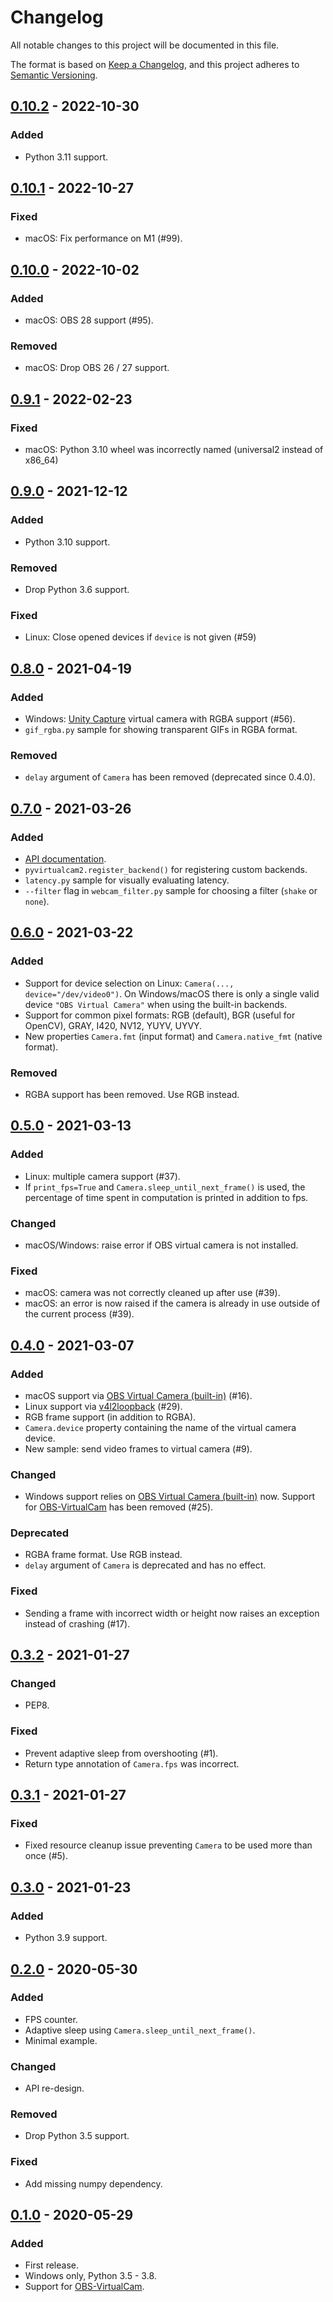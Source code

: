 # Changelog
All notable changes to this project will be documented in this file.

The format is based on [Keep a Changelog](https://keepachangelog.com/en/1.0.0/),
and this project adheres to [Semantic Versioning](https://semver.org/spec/v2.0.0.html).

## [0.10.2] - 2022-10-30
### Added
- Python 3.11 support.

## [0.10.1] - 2022-10-27
### Fixed
- macOS: Fix performance on M1 (#99).

## [0.10.0] - 2022-10-02
### Added
- macOS: OBS 28 support (#95).

### Removed
- macOS: Drop OBS 26 / 27 support.

## [0.9.1] - 2022-02-23
### Fixed
- macOS: Python 3.10 wheel was incorrectly named (universal2 instead of x86_64)

## [0.9.0] - 2021-12-12
### Added
- Python 3.10 support.

### Removed
- Drop Python 3.6 support.

### Fixed
- Linux: Close opened devices if `device` is not given (#59)

## [0.8.0] - 2021-04-19
### Added
- Windows: [Unity Capture](https://github.com/schellingb/UnityCapture) virtual camera with RGBA support (#56).
- `gif_rgba.py` sample for showing transparent GIFs in RGBA format.

### Removed
- `delay` argument of `Camera` has been removed (deprecated since 0.4.0).

## [0.7.0] - 2021-03-26
### Added
- [API documentation](https://letmaik.github.io/pyvirtualcam2).
- `pyvirtualcam2.register_backend()` for registering custom backends.
- `latency.py` sample for visually evaluating latency.
- `--filter` flag in `webcam_filter.py` sample for choosing a filter (`shake` or `none`).

## [0.6.0] - 2021-03-22
### Added
- Support for device selection on Linux: `Camera(..., device="/dev/video0")`. On Windows/macOS there is only a single valid device `"OBS Virtual Camera"` when using the built-in backends.
- Support for common pixel formats: RGB (default), BGR (useful for OpenCV), GRAY, I420, NV12, YUYV, UYVY.
- New properties `Camera.fmt` (input format) and `Camera.native_fmt` (native format).

### Removed
- RGBA support has been removed. Use RGB instead.

## [0.5.0] - 2021-03-13
### Added
- Linux: multiple camera support (#37).
- If `print_fps=True` and `Camera.sleep_until_next_frame()` is used, the percentage of time spent in computation is printed in addition to fps.

### Changed
- macOS/Windows: raise error if OBS virtual camera is not installed.

### Fixed
- macOS: camera was not correctly cleaned up after use (#39).
- macOS: an error is now raised if the camera is already in use outside of the current process (#39).

## [0.4.0] - 2021-03-07
### Added
- macOS support via [OBS Virtual Camera (built-in)](https://github.com/obsproject/obs-studio/releases/tag/26.0.0) (#16).
- Linux support via [v4l2loopback](https://github.com/umlaeute/v4l2loopback) (#29).
- RGB frame support (in addition to RGBA).
- `Camera.device` property containing the name of the virtual camera device.
- New sample: send video frames to virtual camera (#9).

### Changed
- Windows support relies on [OBS Virtual Camera (built-in)](https://github.com/obsproject/obs-studio/releases/tag/26.1.0) now. Support for [OBS-VirtualCam](https://github.com/CatxFish/obs-virtual-cam) has been removed (#25).

### Deprecated
- RGBA frame format. Use RGB instead.
- `delay` argument of `Camera` is deprecated and has no effect.

### Fixed
- Sending a frame with incorrect width or height now raises an exception instead of crashing (#17).

## [0.3.2] - 2021-01-27
### Changed
- PEP8.

### Fixed
- Prevent adaptive sleep from overshooting (#1).
- Return type annotation of `Camera.fps` was incorrect.

## [0.3.1] - 2021-01-27
### Fixed
- Fixed resource cleanup issue preventing `Camera` to be used more than once (#5).

## [0.3.0] - 2021-01-23
### Added
- Python 3.9 support.

## [0.2.0] - 2020-05-30
### Added
- FPS counter.
- Adaptive sleep using `Camera.sleep_until_next_frame()`.
- Minimal example.

### Changed
- API re-design.

### Removed
- Drop Python 3.5 support.

### Fixed
- Add missing numpy dependency.

## [0.1.0] - 2020-05-29
### Added
- First release.
- Windows only, Python 3.5 - 3.8.
- Support for [OBS-VirtualCam](https://github.com/CatxFish/obs-virtual-cam).


[0.10.2]: https://github.com/letmaik/pyvirtualcam2/compare/v0.10.1...v0.10.2
[0.10.1]: https://github.com/letmaik/pyvirtualcam2/compare/v0.10.0...v0.10.1
[0.10.0]: https://github.com/letmaik/pyvirtualcam2/compare/v0.9.1...v0.10.0
[0.9.1]: https://github.com/letmaik/pyvirtualcam2/compare/v0.9.0...v0.9.1
[0.9.0]: https://github.com/letmaik/pyvirtualcam2/compare/v0.8.0...v0.9.0
[0.8.0]: https://github.com/letmaik/pyvirtualcam2/compare/v0.7.0...v0.8.0
[0.7.0]: https://github.com/letmaik/pyvirtualcam2/compare/v0.6.0...v0.7.0
[0.6.0]: https://github.com/letmaik/pyvirtualcam2/compare/v0.5.0...v0.6.0
[0.5.0]: https://github.com/letmaik/pyvirtualcam2/compare/v0.4.0...v0.5.0
[0.4.0]: https://github.com/letmaik/pyvirtualcam2/compare/v0.3.2...v0.4.0
[0.3.2]: https://github.com/letmaik/pyvirtualcam2/compare/v0.3.1...v0.3.2
[0.3.1]: https://github.com/letmaik/pyvirtualcam2/compare/v0.3.0...v0.3.1
[0.3.0]: https://github.com/letmaik/pyvirtualcam2/compare/v0.2.0...v0.3.0
[0.2.0]: https://github.com/letmaik/pyvirtualcam2/compare/v0.1.0...v0.2.0
[0.1.0]: https://github.com/letmaik/pyvirtualcam2/releases/tag/v0.1.0
